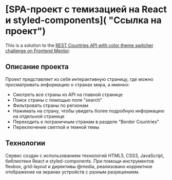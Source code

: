 # [**SPA-проект с темизацией на React и styled-components**]( "Ссылка на проект") 

This is a solution to the [REST Countries API with color theme switcher challenge on Frontend Mentor](https://www.frontendmentor.io/challenges/rest-countries-api-with-color-theme-switcher-5cacc469fec04111f7b848ca).

## Описание проекта
Проект представляет из себя интерактивную страницу, где можно просматривать информацию о странах мира, а именно:
- Смотреть все страны из API на главной странице
- Поиск страны с помощью поля "search"
- Фильтровать страны по регионам
- Нажимать на страну, чтобы увидеть более подробную информацию на отдельной странице
- Переходить к пограничным странам в разделе "Border Countries"
- Переключение светлой и темной темы

## Технологии
Сервис создан с использованием технологий HTML5, CSS3, JavaScript, библиотеки React и styled-components. При помощи инструментов flexbox, grid-layout и директивы @media, реализовано корректное отображение на экранах устройств с разным разрешением.


